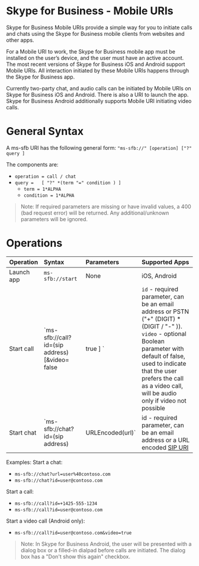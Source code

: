 # Skype for Business - Mobile URIs
Skype for Business Mobile URIs provide a simple way for you to initiate calls and chats using the Skype for Business mobile clients from websites and other apps.

For a Mobile URI to work, the Skype for Business mobile app must be installed on the user’s device, and the user must have an active account. The most recent versions of Skype for Business iOS and Android support Mobile URIs. All interaction initiated by these Mobile URIs happens through the Skype for Business app.

Currently two-party chat, and audio calls can be initiated by Mobile URIs on Skype for Business iOS and Android. There is also a URI to launch the app.  Skype for Business Android additionally supports Mobile URI initiating video calls.

# General Syntax
A ms-sfb URI has the following general form: `"ms-sfb://" [operation] ["?" query ]`

The components are: 
- `operation = call / chat`
- `query =   [ "?" *(term "=" condition ) ]`
  - `term = 1*ALPHA`
  - `condition = 1*ALPHA`

>Note: If required parameters are missing or have invalid values, a 400 (bad request error) will be returned. Any additional/unknown parameters will be ignored.

# Operations

| Operation        | Syntax           | Parameters | Supported Apps  |
| ------------- |:-------------|:-----|:-----|
| Launch app     | `ms-sfb://start` | None | iOS, Android |
| Start call     | `ms-sfb://call?id=(sip address) [&video= false | true ] `      |`id` -   required parameter, can be an email address or PSTN ("+" (DIGIT) *(DIGIT / "-" )).  `video` - optional Boolean parameter with default of false, used to indicate that the user prefers the call as a video call, will be audio only if video not possible |  iOS (audio only), Android |
| Start chat | `ms-sfb://chat?id=(sip address) | URLEncoded(url)`|id -   required parameter, can be an email address or a URL encoded [SIP URI](https://msdn.microsoft.com/en-us/library/office/hh347488(v=office.14).aspx) | iOS, Android|

Examples:
Start a chat:
- `ms-sfb://chat?url=user%40contoso.com`
- `ms-sfb://chat?id=user@contoso.com`

Start a call:
- `ms-sfb://call?id=+1425-555-1234`
- `ms-sfb://call?id=user@contoso.com`

Start a video call (Android only):
- `ms-sfb://call?id=user@contoso.com&video=true`

>Note: In Skype for Business Android, the user will be presented with a dialog box or a filled-in dialpad before calls are initiated. The dialog box has a "Don't show this again" checkbox.
